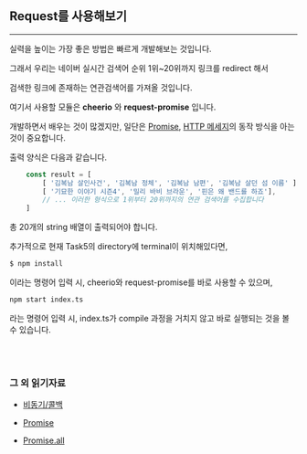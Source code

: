 ## Request를 사용해보기

---

실력을 높이는 가장 좋은 방법은 빠르게 개발해보는 것입니다.

그래서 우리는 네이버 실시간 검색어 순위 1위~20위까지 링크를 redirect 해서

검색한 링크에 존재하는 연관검색어를 가져올 것입니다.

여기서 사용할 모듈은 **cheerio** 와 **request-promise** 입니다.

개발하면서 배우는 것이 많겠지만, 일단은 [Promise](https://developers.google.com/web/fundamentals/primers/promises?hl=ko), [HTTP 메세지](https://developer.mozilla.org/ko/docs/Web/HTTP/Messages)의 동작 방식을 아는 것이 중요합니다.

출력 양식은 다음과 같습니다.

```TypeScript
    const result = [
        [ '김복남 살인사건', '김복남 정체', '김복남 남편', '김복남 살던 섬 이름' ],
        [ '기묘한 이야기 시즌4', '밀리 바비 브라운', '핀은 왜 밴드를 하죠'],
        // ... 이러한 형식으로 1위부터 20위까지의 연관 검색어를 수집합니다
    ]
```

총 20개의 string 배열이 출력되어야 합니다.

추가적으로 현재 Task5의 directory에 terminal이 위치해있다면,

```zsh
$ npm install
```

이라는 명령어 입력 시, cheerio와 request-promise를 바로 사용할 수 있으며,

```zsh
npm start index.ts
```

라는 명령어 입력 시, index.ts가 compile 과정을 거치지 않고 바로 실행되는 것을 볼 수 있습니다.

<br></br>

### 그 외 읽기자료

-   [비동기/콜백](https://joshua1988.github.io/web-development/javascript/javascript-asynchronous-operation/)

-   [Promise](https://joshua1988.github.io/web-development/javascript/promise-for-beginners/)

-   [Promise.all](https://developer.mozilla.org/ko/docs/Web/JavaScript/Reference/Global_Objects/Promise/all)
